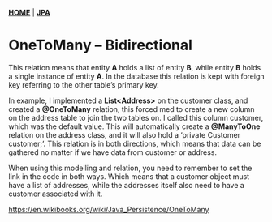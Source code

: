 [**HOME**](index.md) | [**JPA**](jpa.md)



# OneToMany – Bidirectional


This relation means that entity **A** holds a list of entity **B**, while entity **B** holds a single instance of entity **A**. 
In the database this relation is kept with foreign key referring to the other table’s primary key. 

In example, I implemented a **List\<Address\>** on the customer class, and created a **@OneToMany** relation, this forced med to create a new column on the address table to join the two tables on. I called this column customer, which was the default value. 
This will automatically create a **@ManyToOne** relation on the address class, and it will also hold a ‘private Customer customer;’. 
This relation is in both directions, which means that data can be gathered no matter if we have data from customer or address.

When using this modelling and relation, you need to remember to set the link in the code in both ways. Which means that a customer object must have a list of addresses, while the addresses itself also need to have a customer associated with it. 

https://en.wikibooks.org/wiki/Java_Persistence/OneToMany
